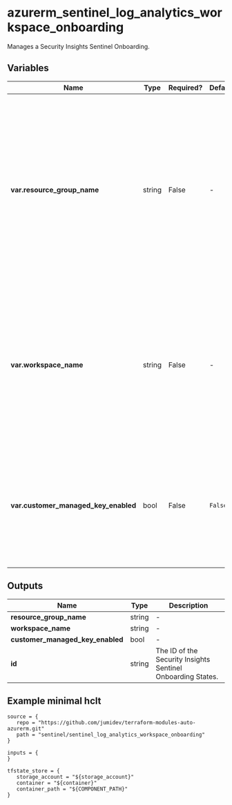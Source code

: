 # azurerm_sentinel_log_analytics_workspace_onboarding

Manages a Security Insights Sentinel Onboarding.

## Variables

| Name | Type | Required? |  Default  |  Description |
| ---- | ---- | --------- |  ----------- | ----------- |
| **var.resource_group_name** | string | False | -  |  Specifies the name of the Resource Group where the Security Insights Sentinel Onboarding States should exist. Changing this forces the Log Analytics Workspace off the board and onboard again. | 
| **var.workspace_name** | string | False | -  |  Specifies the Workspace Name. Changing this forces the Log Analytics Workspace off the board and onboard again. Changing this forces a new resource to be created. | 
| **var.customer_managed_key_enabled** | bool | False | `False`  |  Specifies if the Workspace is using Customer managed key. Defaults to `false`. Changing this forces a new resource to be created. | 



## Outputs

| Name | Type | Description |
| ---- | ---- | --------- | 
| **resource_group_name** | string  | - | 
| **workspace_name** | string  | - | 
| **customer_managed_key_enabled** | bool  | - | 
| **id** | string  | The ID of the Security Insights Sentinel Onboarding States. | 

## Example minimal hclt

```hcl
source = {
   repo = "https://github.com/jumidev/terraform-modules-auto-azurerm.git" 
   path = "sentinel/sentinel_log_analytics_workspace_onboarding" 
}

inputs = {
}

tfstate_store = {
   storage_account = "${storage_account}" 
   container = "${container}" 
   container_path = "${COMPONENT_PATH}" 
}


```
